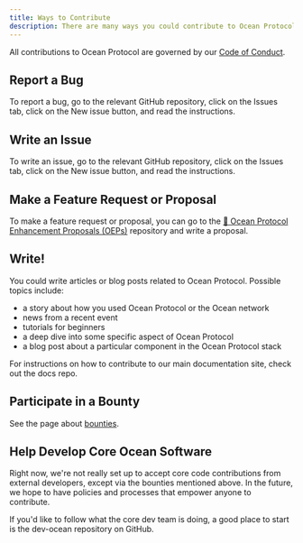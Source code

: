 ```yaml
---
title: Ways to Contribute
description: There are many ways you could contribute to Ocean Protocol.
---
```


All contributions to Ocean Protocol are governed by our [Code of Conduct](/concepts/code-of-conduct/).

## Report a Bug

To report a bug, go to the relevant GitHub repository, click on the Issues tab, click on the New issue button, and read the instructions.

## Write an Issue

To write an issue, go to the relevant GitHub repository, click on the Issues tab, click on the New issue button, and read the instructions.

## Make a Feature Request or Proposal

To make a feature request or proposal, you can go to the [🐙 Ocean Protocol Enhancement Proposals (OEPs)](https://github.com/oceanprotocol/OEPs/) repository and write a proposal.

<repo name="OEPs"></repo>

## Write!

You could write articles or blog posts related to Ocean Protocol. Possible topics include:

- a story about how you used Ocean Protocol or the Ocean network
- news from a recent event
- tutorials for beginners
- a deep dive into some specific aspect of Ocean Protocol
- a blog post about a particular component in the Ocean Protocol stack

For instructions on how to contribute to our main documentation site, check out the docs repo.

<repo name="docs"></repo>

## Participate in a Bounty

See the page about [bounties](/concepts/bounties/).

## Help Develop Core Ocean Software

Right now, we're not really set up to accept core code contributions from external developers, except via the bounties mentioned above. In the future, we hope to have policies and processes that empower anyone to contribute.

If you'd like to follow what the core dev team is doing, a good place to start is the dev-ocean repository on GitHub.

<repo name="dev-ocean"></repo>
